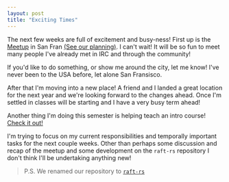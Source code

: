 ```yaml
---
layout: post
title: "Exciting Times"
---
```


The next few weeks are full of excitement and busy-ness! First up is the [Meetup](http://www.meetup.com/Rust-Bay-Area/events/219696985/) in San Fran [(See our planning)](https://github.com/Hoverbear/raft-rs/issues/74). I can't wait! It will be so fun to meet many people I've already met in IRC and through the community!

If you'd like to do something, or show me around the city, let me know! I've never been to the USA before, let alone San Fransisco.

After that I'm moving into a new place! A friend and I landed a great location for the next year and we're looking forward to the changes ahead. Once I'm settled in classes will be starting and I have a very busy term ahead!

Another thing I'm doing this semester is helping teach an intro course! [Check it out!](http://webhome.cs.uvic.ca/~ycoady/utw/)

I'm trying to focus on my current responsibilities and temporally important tasks for the next couple weeks. Other than perhaps some discussion and recap of the meetup and some development on the `raft-rs` repository I don't think I'll be undertaking anything new!

> P.S. We renamed our repository to [`raft-rs`](https://github.com/hoverbear/raft-rs)
